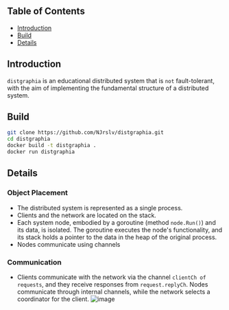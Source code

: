 ## Table of Contents
- [Introduction](#introduction)
- [Build](#build)
- [Details](#details)

## Introduction
`distgraphia` is an educational distributed system that is `not` fault-tolerant, with the aim of implementing the fundamental structure of a distributed system.


## Build
```bash
git clone https://github.com/NJrslv/distgraphia.git
cd distgraphia
docker build -t distgraphia .
docker run distgraphia
```

## Details
### Object Placement
- The distributed system is represented as a single process.
- Clients and the network are located on the stack.
- Each system node, embodied by a goroutine (method `node.Run()`) and its data, is isolated. The goroutine executes the node's functionality, and its stack holds a pointer to the data in the heap of the original process.
- Nodes communicate using channels

### Communication
- Clients communicate with the network via the channel `clientCh of requests`, and they receive responses from `request.replyCh`. Nodes communicate through internal channels, while the network selects a coordinator for the client.
![image](https://github.com/NJrslv/distgraphia/assets/108277031/bae0be2d-73a8-4bf3-bbc6-d4d4cea2441f)

